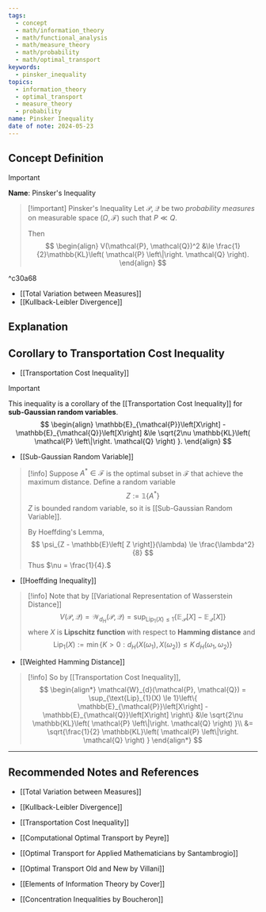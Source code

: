 ```yaml
---
tags:
  - concept
  - math/information_theory
  - math/functional_analysis
  - math/measure_theory
  - math/probability
  - math/optimal_transport
keywords:
  - pinsker_inequality
topics:
  - information_theory
  - optimal_transport
  - measure_theory
  - probability
name: Pinsker Inequality
date of note: 2024-05-23
---
```


## Concept Definition

>[!important]
>**Name**: Pinsker's Inequality

>[!important] Pinsker's Inequality
>Let $\mathcal{P}, \mathcal{Q}$ be two *probability measures* on measurable space $(\Omega, \mathscr{F})$ such that $P \ll Q.$ 
>
>Then
>$$
> \begin{align}
> V(\mathcal{P}, \mathcal{Q})^2 &\le \frac{1}{2}\mathbb{KL}\left( \mathcal{P} \left\|\right. \mathcal{Q} \right).
> \end{align}
>$$ 

^c30a68


- [[Total Variation between Measures]]
- [[Kullback-Leibler Divergence]]

## Explanation



## Corollary to Transportation Cost Inequality

- [[Transportation Cost Inequality]]

>[!important]
>This inequality is a corollary of the [[Transportation Cost Inequality]] for **sub-Gaussian random variables**.
>$$
> \begin{align}
> \mathbb{E}_{\mathcal{P}}\left[X\right] - \mathbb{E}_{\mathcal{Q}}\left[X\right] &\le \sqrt{2\nu \mathbb{KL}\left( \mathcal{P} \left\|\right.  \mathcal{Q} \right)  }. 
> \end{align}
>$$ 

- [[Sub-Gaussian Random Variable]]

>[!info]
>Suppose $A^{*} \in \mathscr{F}$ is the optimal subset in $\mathscr{F}$ that achieve the maximum distance. Define a random variable
>$$
>Z := \mathbb{1}\left\{ A^{*} \right\}
>$$
>$Z$ is bounded random variable, so it is [[Sub-Gaussian Random Variable]]. 
>
>By Hoeffding's Lemma, 
>$$
>\psi_{Z -  \mathbb{E}\left[ Z \right]}(\lambda) \le \frac{\lambda^2}{8}
>$$
>Thus $\nu = \frac{1}{4}.$

- [[Hoeffding Inequality]]

>[!info]
>Note that by [[Variational Representation of Wasserstein Distance]]
>$$
>V(\mathcal{P}, \mathcal{Q}) = \mathcal{W}_{d_{H}}(\mathcal{P}, \mathcal{Q}) = \sup_{\text{Lip}_{1}(X) \le 1}\left\{ \mathbb{E}_{\mathcal{P}}\left[X\right] - \mathbb{E}_{\mathcal{Q}}\left[X\right] \right\}  
>$$
>where $X$ is **Lipschitz function** with respect to **Hamming distance** and
>$$
>\text{Lip}_{1}(X):= \min\left\{ K >0: d_{H}(X(\omega_{1}), X(\omega_{2})) \le K\,d_{H}(\omega_{1}, \omega_{2}) \right\}
>$$

- [[Weighted Hamming Distance]]

>[!info]
>So by [[Transportation Cost Inequality]], 
>$$
>\begin{align*}
>\mathcal{W}_{d}(\mathcal{P}, \mathcal{Q}) = \sup_{\text{Lip}_{1}(X) \le 1}\left\{ \mathbb{E}_{\mathcal{P}}\left[X\right] - \mathbb{E}_{\mathcal{Q}}\left[X\right] \right\}  &\le \sqrt{2\nu \mathbb{KL}\left( \mathcal{P} \left\|\right.  \mathcal{Q} \right)  }\\
>&= \sqrt{\frac{1}{2}  \mathbb{KL}\left( \mathcal{P} \left\|\right.  \mathcal{Q} \right)  }
\end{align*}
>$$




-----------
##  Recommended Notes and References

- [[Total Variation between Measures]]
- [[Kullback-Leibler Divergence]]
- [[Transportation Cost Inequality]]


- [[Computational Optimal Transport by Peyre]]
- [[Optimal Transport for Applied Mathematicians by Santambrogio]]
- [[Optimal Transport Old and New by Villani]]
- [[Elements of Information Theory by Cover]]

- [[Concentration Inequalities by Boucheron]]